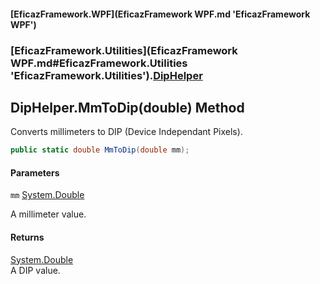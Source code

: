 #### [EficazFramework.WPF](EficazFramework WPF.md 'EficazFramework WPF')
### [EficazFramework.Utilities](EficazFramework WPF.md#EficazFramework.Utilities 'EficazFramework.Utilities').[DipHelper](EficazFramework.Utilities/DipHelper.md 'EficazFramework.Utilities.DipHelper')

## DipHelper.MmToDip(double) Method

Converts millimeters to DIP (Device Independant Pixels).

```csharp
public static double MmToDip(double mm);
```
#### Parameters

<a name='EficazFramework.Utilities.DipHelper.MmToDip(double).mm'></a>

`mm` [System.Double](https://docs.microsoft.com/en-us/dotnet/api/System.Double 'System.Double')

A millimeter value.

#### Returns
[System.Double](https://docs.microsoft.com/en-us/dotnet/api/System.Double 'System.Double')  
A DIP value.